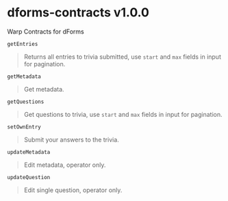 # dforms-contracts v1.0.0

Warp Contracts for dForms

`getEntries` 

> Returns all entries to trivia submitted, use `start` and `max` fields in input for pagination.

`getMetadata` 

> Get metadata.

`getQuestions` 

> Get questions to trivia, use `start` and `max` fields in input for pagination.

`setOwnEntry` 

> Submit your answers to the trivia.

`updateMetadata` 

> Edit metadata, operator only.

`updateQuestion` 

> Edit single question, operator only.
